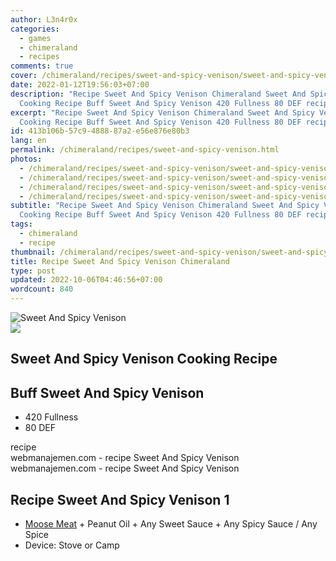 ```yaml
---
author: L3n4r0x
categories:
  - games
  - chimeraland
  - recipes
comments: true
cover: /chimeraland/recipes/sweet-and-spicy-venison/sweet-and-spicy-venison.webp
date: 2022-01-12T19:56:03+07:00
description: "Recipe Sweet And Spicy Venison Chimeraland Sweet And Spicy Venison
  Cooking Recipe Buff Sweet And Spicy Venison 420 Fullness 80 DEF recipe "
excerpt: "Recipe Sweet And Spicy Venison Chimeraland Sweet And Spicy Venison
  Cooking Recipe Buff Sweet And Spicy Venison 420 Fullness 80 DEF recipe "
id: 413b106b-57c9-4888-87a2-e56e876e80b3
lang: en
permalink: /chimeraland/recipes/sweet-and-spicy-venison.html
photos:
  - /chimeraland/recipes/sweet-and-spicy-venison/sweet-and-spicy-venison.webp
  - /chimeraland/recipes/sweet-and-spicy-venison/sweet-and-spicy-venison-name.webp
  - /chimeraland/recipes/sweet-and-spicy-venison/sweet-and-spicy-venison-icon.webp
  - /chimeraland/recipes/sweet-and-spicy-venison/sweet-and-spicy-venison-material.webp
subtitle: "Recipe Sweet And Spicy Venison Chimeraland Sweet And Spicy Venison
  Cooking Recipe Buff Sweet And Spicy Venison 420 Fullness 80 DEF recipe "
tags:
  - chimeraland
  - recipe
thumbnail: /chimeraland/recipes/sweet-and-spicy-venison/sweet-and-spicy-venison.webp
title: Recipe Sweet And Spicy Venison Chimeraland
type: post
updated: 2022-10-06T04:46:56+07:00
wordcount: 840
---
```


<link
  rel="stylesheet"
  href="https://rawcdn.githack.com/dimaslanjaka/Web-Manajemen/870a349/css/bootstrap-5-3-0-alpha3-wrapper.css"
/>
<section id="bootstrap-wrapper">
  <div data-bs-theme="dark">
    <div class="card mb-2">
      <div class="card-body">
        <div class="row g-0">
          <div class="col-sm-4 position-relative mb-2">
            <img
              src="https://www.webmanajemen.com/chimeraland/recipes/sweet-and-spicy-venison/sweet-and-spicy-venison-material.webp"
              class="card-img fit-cover w-100 h-100"
              alt="Sweet And Spicy Venison"
              data-fancybox="true"
            />
          </div>
          <div class="col-sm-8 mb-2">
            <div class="card-body">
              <div class="d-flex flex-row align-items-center mb-3">
                <img
                  class="d-inline-block me-2"
                  src="https://www.webmanajemen.com/chimeraland/recipes/sweet-and-spicy-venison/sweet-and-spicy-venison-icon.webp"
                  width="auto"
                  height="auto"
                  style="vertical-align: middle"
                />
                <h2 class="fs-5">Sweet And Spicy Venison Cooking Recipe</h2>
              </div>
              <h2 class="card-title fs-5">Buff Sweet And Spicy Venison</h2>
              <div class="card-text">
                <ul>
                  <li>420 Fullness</li>
                  <li>80 DEF</li>
                </ul>
              </div>
              <span class="badge rounded-pill">recipe</span>
            </div>
            <div class="card-footer text-end text-muted mt-auto">
              webmanajemen.com - recipe Sweet And Spicy Venison
            </div>
          </div>
        </div>
      </div>
      <div class="card-footer text-end text-muted">
        webmanajemen.com - recipe Sweet And Spicy Venison
      </div>
    </div>
    <div class="row mb-2">
      <div class="col-12 col-lg-6 recipe-item mb-2">
        <div class="card">
          <div class="card-body">
            <h2 class="card-title fs-5">Recipe Sweet And Spicy Venison 1</h2>
            <div class="card-text">
              <ul>
                <li>
                  <a
                    class="text-decoration-none text-primary"
                    href="/chimeraland/materials/moose-meat.html"
                    >Moose Meat</a
                  ><span> + </span>Peanut Oil<span> + </span>Any Sweet
                  Sauce<span> + </span>Any Spicy Sauce<span> / </span>Any Spice
                </li>
                <li>Device: Stove or Camp</li>
              </ul>
            </div>
          </div>
        </div>
      </div>
    </div>
  </div>
</section>